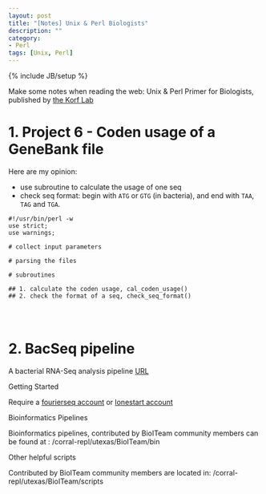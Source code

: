 ```yaml
---
layout: post
title: "[Notes] Unix & Perl Biologists"
description: ""
category: 
- Perl
tags: [Unix, Perl]
---
```

{% include JB/setup %}

Make some notes when reading the web: Unix & Perl Primer for Biologists, published by [the Korf Lab](http://korflab.ucdavis.edu/)

# 1. Project 6 - Coden usage of a GeneBank file

Here are my opinion:    

  * use subroutine to calculate the usage of one seq    
  * check seq format: begin with `ATG` or `GTG` (in bacteria), and end with `TAA`, `TAG` and `TGA`.    


```{perl}
#!/usr/bin/perl -w
use strict;
use warnings;

# collect input parameters

# parsing the files

# subroutines

## 1. calculate the coden usage, cal_coden_usage()
## 2. check the format of a seq, check_seq_format()




```


# 2. BacSeq pipeline  

A bacterial RNA-Seq analysis pipeline [URL](https://wikis.utexas.edu/display/bioiteam/BacSeq)

Getting Started

Require a [fourierseq account](https://wikis.utexas.edu/display/bioiteam/Getting+an+account+on+GSAF+server-fourierseq) or [lonestart account](https://portal.tacc.utexas.edu/account-request;jsessionid=CC4BF6A8DF96ADDFACA6F2FD8A4B2D86.jvm2)  

Bioinformatics Pipelines  

Bioinformatics pipelines, contributed by BioITeam community members can be found at :
/corral-repl/utexas/BioITeam/bin

Other helpful scripts  

Contributed by BioITeam community members are located in:
/corral-repl/utexas/BioITeam/scripts




